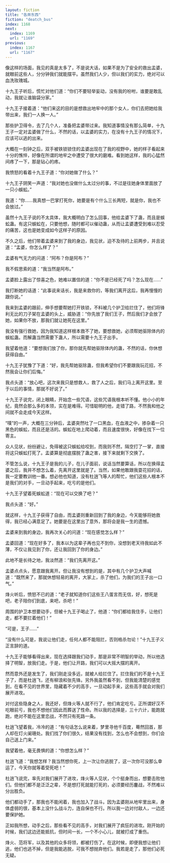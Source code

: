 ```yaml
---
layout: fiction
title: "各奔东西"
fiction: "deatch_bus"
index: 1168
next:
  index: 1169
  url: "1169"
previous:
  index: 1167
  url: "1167"
---
```

像这样的场面，我见的真是太多了，不是说大话，如果不是为了安全的救出孟婆，就眼前这些人，分分钟我们就能摆平。虽然我们人少，但以我们的实力，绝对可以血洗玫瑰城。

十九王子听后，慌忙对他们道：“你们不要轻举妄动，没有我的吩咐，谁要是敢乱动，我就让谁脑袋分家。”

十九王子接着道：“他们来这的目的是想救出地牢中的那个女人，你们去把她给我带出来，我们一人换一人。”

那些护卫得令，去了几个人，准备把孟婆带过来。我知道事情没有那么简单，十九王子一定对孟婆做了什么，不然的话，以孟婆的实力，在没有十九王子的情况下，应该可以逃的出来。

大概在一刻钟之后，双手被铁锁锁住的孟婆出现在了我的视野中，她的样子看起来十分的憔悴，好像在所谓的地牢之中遭受了很大的磨难。看到她这样，我的心猛然间疼了一下，那是钻心的疼。

我愤怒的看着十九王子道：“你对她做了什么？”

十九王子阴笑一声道：“我对她也没做什么太过分的事，不过是往她身体里面放了一只小蜈蚣。”

我道：“你……我真想一巴掌打死你，她要是有个什么三长两短，就是你，我也不会放过。”

虽然十九王子说的不太具体，我大概明白了怎么回事，他给孟婆下了蛊，而且是蜈蚣蛊。有这只蜈蚣在，只要他想，随时都可以催动蛊，从而让孟婆遭受到难以忍受的痛苦，这也是她变成如今这样子的原因。

不久之后，他们带着孟婆来到了我的身边，我见状，迫不及待的上前两步，并且说道：“孟婆，你怎么样了？”

孟婆有气无力的问道：“阿布？你是阿布？”

我不假思索的道：“我当然是阿布。”

孟婆脸上露出了惊喜之色，她难以置信的道：“你不是已经死了吗？怎么现在……”

我打断她的话道：“此事说来话长，我是来救你的，等我们离开这后，我再慢慢的跟你说。”

我来到孟婆的跟前，伸手想要帮她打开铁锁，不料被几个护卫给拦住了，他们将锋利无比的刀子架在孟婆的头上，威胁道：“你先放了我们王子，然后我们才会放了她，如果你不放，那我们就让她死在这里。”

我没有强行救她，因为我知道这样根本救不了她，要想救她，必须帮她驱除体内的蜈蚣蛊。而解蛊当然需要下蛊人，所以需要十九王子出手。

我望着他道：“要想我们放了你，那你就先帮她驱除体内的蛊，不然的话，你休想获得自由。”

十九王子犹豫了下道：“好，我先帮她驱除蛊，但我希望你们不要跟我玩花招，不然我会让你们后悔。”

我点头道：“放心吧，这次来我只是想救人，救了人之后，我们马上离开这里。至于以后的事情，那就不好说了。”

十九王子说完，闭上眼睛，开始念一些咒语，这些咒语我根本听不懂。他小小的年纪，竟然会那么多的本领，实在是难得。可惜聪明的他，走错了路，不然我和他之间就不会走成今天这样。

“噗”的一声，大概在三分钟后，孟婆突然吐了一口黑血，在血液之中，掺杂着一只黑色的蜈蚣，而且还是活的。蜈蚣在地上爬动着，而且速度很快，好像在找下一位寄主。

众人见状，纷纷避让，免得被这只蜈蚣给咬到，而我则不然，隔空打了一掌，直接将这只蜈蚣打死了。孟婆算是彻底摆脱了蛊之害，接下来就剩下交换了。

不管怎么说，十九王子是我的儿子，在儿子面前，说话当然要算话，所以在换得孟婆之后，我并不想怎么着，先离开这里就是了。当然，如果他敢跟我耍花招的话，我一定要教训他一番。想必他也知道，没有杜逍飞等人的帮忙，他们这些人根本不是我们的对手，一旦动手起来，吃亏的是他们。

十九王子望着死蜈蚣道：“现在可以交换了吧？”

我点头道：“好。”

就这样，十九王子获得了自由，而孟婆则重新回到了我的身边，今天能够将她救得，我已经心满意足了。她要是在这里出了意外，那将会是我一生的遗憾。

孟婆来到我的身边，我再次关心的问道：“现在感觉怎么样？”

孟婆回道：“现在好多了，我本以为这辈子再也见不到你，没想到老天待我如此不薄，不仅让我见到了你，还让我回到了你的身边。”

此地不是长待之地，我淡然道：“我们先离开这。”

孟婆点点头，愿意跟我离开。但让我没有想到的是，其中有几个护卫大声喊道：“既然来了，那就休想轻易的离开，大家上，杀了他们，为我们的王子出一口气。”

烽火听后，愤怒不已的道：“老子就知道你们这些王八蛋言而无信，好，想死是吧，老子陪你们到底，来吧，杀吧！”

周围的护卫本想要动手，但被十九王子喝止了，他道：“你们都给我住手，让他们走，都不要拦着他们！”

“可是，王子……”

“没有什么可是，我说让他们走，任何人都不能阻拦，否则格杀勿论！”十九王子义正言辞的道。

十九王子能够看得出来，现在选择跟我们动手，那是非常不明智的举动，所以他选择了明智，放我们走。于是，他们让开路，我们可以大摇大摆的离开。

然而意外还是发生了，我们刚走没多远，就被人给拦住了。拦住我们的不是十九王子了，而是杜逍飞，还有柳浪和张先锋。另外我虽然看不到，但我能清楚的感觉到，在看不见的世界里，隐藏着不少的高手，一旦动起手来，这些高手就会对我们展开进攻。

对付这些隐身之人，我还好，但烽火等人就不行了，他们肯定吃亏。正所谓好汉不吃眼前亏，我也不想他们因此而葬送了性命。所以我的选择是，三十六计，能跑就跑，绝对不能在这里恋战，不然只有死路一条。

杜逍飞望着我，冷冷的道：“有句话怎么说来着，梦里寻他千百度，蓦然回首，那人却在灯火阑珊处。我们找了你们很久，结果没有找到，怎么也不会想到，你们会自己送上门来。”

我望着他，毫无畏惧的道：“你想怎么样？”

杜逍飞道：“我想怎样？我当然想你死，上一次让你逃脱了，这一次你可没那么幸运了，今天你就等着受死吧！”

杜逍飞说完，率先对我们展开了进攻，烽火等人见状，个个挺身而出，想要击败他们。但他们都不是泛泛之辈，不是想打死就能打死的，必须要经历鏖战，不然难以分出胜负。

他们都动手了，那我也不能闲着，我也加入了战斗。因为孟婆刚从地牢里出来，身体虚弱的很，基本上没什么战斗力，连自保也不行。所以我一边对付敌人，一边还要保护她。

正如我所想，动手之后，那些看不见的高手，对我们展开了疯狂的进攻。刚开始的时候，我们这边还能抵抗，但时间一长，一个不小心儿，就被打成了重伤。

烽火、范将军，以及其他的众多将领，都被打伤了。在这时候，即便我想让他们逃，他们也逃不掉，但是我能逃脱，可我不想抛弃他们。我若是走了，那他们必死无疑。
